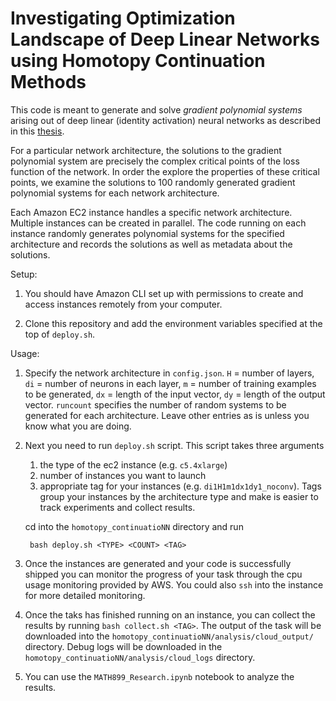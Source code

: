 # Investigating Optimization Landscape of Deep Linear Networks using Homotopy Continuation Methods

This code is meant to generate and solve *gradient polynomial systems* arising out of deep linear (identity activation) neural networks as described in this [thesis](https://github.com/ayusbhar2/mathematics_masters_thesis).

For a particular network architecture, the solutions to the gradient polynomial system are precisely the complex critical points of the loss function of the network. In order the explore the properties of these critical points, we examine the solutions to $100$ randomly generated gradient polynomial systems for each network architecture.

Each Amazon EC2 instance handles a specific network architecture. Multiple instances can be created in parallel. The code running on each instance randomly generates polynomial systems for the specified architecture and records the solutions as well as metadata about the solutions.


Setup:

1. You should have Amazon CLI set up with permissions to create and access instances remotely from your computer.

2. Clone this repository and add the environment variables specified at the top of `deploy.sh`.


Usage:

1. Specify the network architecture in `config.json`. `H` = number of layers, `di` = number of neurons in each layer, `m` = number of training examples to be generated, `dx` = length of the input vector, `dy` = length of the output vector. `runcount` specifies the number of random systems to be generated for each architecture. Leave other entries as is unless you know what you are doing.

2. Next you need to run `deploy.sh` script. This script takes three arguments
    1) the type of the ec2 instance (e.g. `c5.4xlarge`)
    2) number of instances you want to launch
    3) appropriate tag for your instances (e.g. `di1H1m1dx1dy1_noconv`). Tags group your instances by the architecture type and make is easier to track experiments and collect results.
    
    cd into the `homotopy_continuatioNN` directory and run

        bash deploy.sh <TYPE> <COUNT> <TAG>

3. Once the instances are generated and your code is successfully shipped you can monitor the progress of your task through the cpu usage monitoring provided by AWS. You could also `ssh` into the instance for more detailed monitoring.

4. Once the taks has finished running on an instance, you can collect the results by running ```bash collect.sh <TAG>```. The output of the task will be downloaded into the `homotopy_continuatioNN/analysis/cloud_output/` directory. Debug logs will be downloaded in the `homotopy_continuatioNN/analysis/cloud_logs` directory.

5. You can use the `MATH899_Research.ipynb` notebook to analyze the results.

